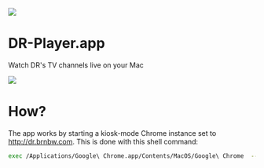 ![](https://raw.github.com/mikker/DR-Player.app/master/DR.png)

DR-Player.app
=============

Watch DR's TV channels live on your Mac

![](http://dr.brnbw.com/images/screenshot.png)

# How?

The app works by starting a kiosk-mode Chrome instance set to <http://dr.brnbw.com>. This is done with this shell command:

``` sh
exec /Applications/Google\ Chrome.app/Contents/MacOS/Google\ Chrome  --kiosk --app="http://dr.brnbw.com/player?version=0.9" --user-data-dir="/Users/$USER/Library/Application Support/Google/DRPlayer" "$@"
